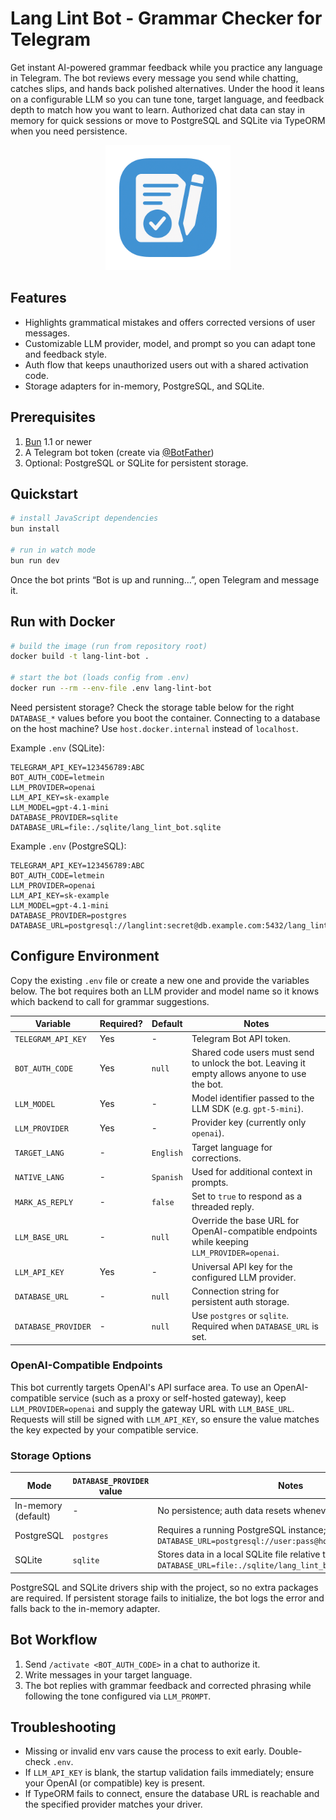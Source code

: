 # Lang Lint Bot - Grammar Checker for Telegram
Get instant AI-powered grammar feedback while you practice any language in Telegram. The bot reviews every message you send while chatting, catches slips, and hands back polished alternatives. Under the hood it leans on a configurable LLM so you can tune tone, target language, and feedback depth to match how you want to learn. Authorized chat data can stay in memory for quick sessions or move to PostgreSQL and SQLite via TypeORM when you need persistence.

<p align="center">
  <img src="docs/assets/logo.png" alt="Lang Lint Bot Logo" width="200">
</p>

## Features
- Highlights grammatical mistakes and offers corrected versions of user messages.
- Customizable LLM provider, model, and prompt so you can adapt tone and feedback style.
- Auth flow that keeps unauthorized users out with a shared activation code.
- Storage adapters for in-memory, PostgreSQL, and SQLite.

## Prerequisites
1. [Bun](https://bun.sh) 1.1 or newer
2. A Telegram bot token (create via [@BotFather](https://t.me/BotFather))
3. Optional: PostgreSQL or SQLite for persistent storage.

## Quickstart
```bash
# install JavaScript dependencies
bun install

# run in watch mode
bun run dev
```

Once the bot prints “Bot is up and running…”, open Telegram and message it.

## Run with Docker
```bash
# build the image (run from repository root)
docker build -t lang-lint-bot .

# start the bot (loads config from .env)
docker run --rm --env-file .env lang-lint-bot
```

Need persistent storage? Check the storage table below for the right `DATABASE_*` values before you boot the container. Connecting to a database on the host machine? Use `host.docker.internal` instead of `localhost`.

Example `.env` (SQLite):
```env
TELEGRAM_API_KEY=123456789:ABC
BOT_AUTH_CODE=letmein
LLM_PROVIDER=openai
LLM_API_KEY=sk-example
LLM_MODEL=gpt-4.1-mini
DATABASE_PROVIDER=sqlite
DATABASE_URL=file:./sqlite/lang_lint_bot.sqlite
```

Example `.env` (PostgreSQL):
```env
TELEGRAM_API_KEY=123456789:ABC
BOT_AUTH_CODE=letmein
LLM_PROVIDER=openai
LLM_API_KEY=sk-example
LLM_MODEL=gpt-4.1-mini
DATABASE_PROVIDER=postgres
DATABASE_URL=postgresql://langlint:secret@db.example.com:5432/lang_lint_bot
```

## Configure Environment
Copy the existing `.env` file or create a new one and provide the variables below. The bot requires both an LLM provider and model name so it knows which backend to call for grammar suggestions.

| Variable | Required? | Default | Notes |
| --- | --- | --- | --- |
| `TELEGRAM_API_KEY` | Yes | - | Telegram Bot API token. |
| `BOT_AUTH_CODE` | Yes | `null` | Shared code users must send to unlock the bot. Leaving it empty allows anyone to use the bot. |
| `LLM_MODEL` | Yes | - | Model identifier passed to the LLM SDK (e.g. `gpt-5-mini`). |
| `LLM_PROVIDER` | Yes | - | Provider key (currently only `openai`). |
| `TARGET_LANG` | - | `English` | Target language for corrections. |
| `NATIVE_LANG` | - | `Spanish` | Used for additional context in prompts. |
| `MARK_AS_REPLY` | - | `false` | Set to `true` to respond as a threaded reply. |
| `LLM_BASE_URL` | - | `null` | Override the base URL for OpenAI-compatible endpoints while keeping `LLM_PROVIDER=openai`. |
| `LLM_API_KEY` | Yes | - | Universal API key for the configured LLM provider. |
| `DATABASE_URL` | - | `null` | Connection string for persistent auth storage. |
| `DATABASE_PROVIDER` | - | `null` | Use `postgres` or `sqlite`. Required when `DATABASE_URL` is set. |

### OpenAI-Compatible Endpoints
This bot currently targets OpenAI's API surface area. To use an OpenAI-compatible service (such as a proxy or self-hosted gateway), keep `LLM_PROVIDER=openai` and supply the gateway URL with `LLM_BASE_URL`. Requests will still be signed with `LLM_API_KEY`, so ensure the value matches the key expected by your compatible service.

### Storage Options
| Mode | `DATABASE_PROVIDER` value | Notes |
| --- | --- | --- |
| In-memory (default) | - | No persistence; auth data resets whenever the process restarts. |
| PostgreSQL | `postgres` | Requires a running PostgreSQL instance; set `DATABASE_URL=postgresql://user:pass@host:5432/lang_lint_bot`. |
| SQLite | `sqlite` | Stores data in a local SQLite file relative to the project root; set `DATABASE_URL=file:./sqlite/lang_lint_bot.sqlite`. |

PostgreSQL and SQLite drivers ship with the project, so no extra packages are required. If persistent storage fails to initialize, the bot logs the error and falls back to the in-memory adapter.

## Bot Workflow
1. Send `/activate <BOT_AUTH_CODE>` in a chat to authorize it.
2. Write messages in your target language.
3. The bot replies with grammar feedback and corrected phrasing while following the tone configured via `LLM_PROMPT`.

## Troubleshooting
- Missing or invalid env vars cause the process to exit early. Double-check `.env`.
- If `LLM_API_KEY` is blank, the startup validation fails immediately; ensure your OpenAI (or compatible) key is present.
- If TypeORM fails to connect, ensure the database URL is reachable and the specified provider matches your driver.

